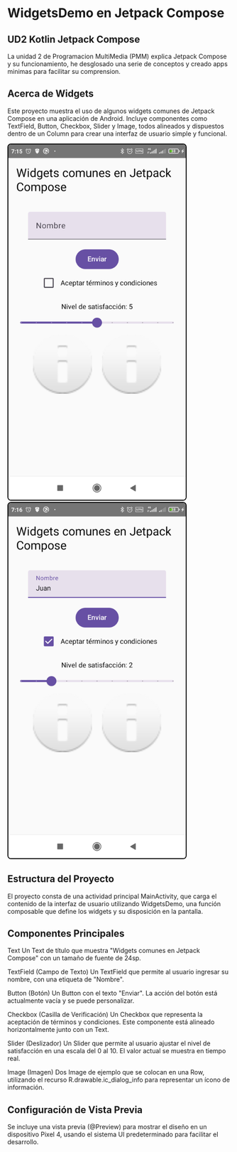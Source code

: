 # WidgetsDemo en Jetpack Compose
## UD2 Kotlin Jetpack Compose
La unidad 2 de Programacion MultiMedia (PMM) explica Jetpack Compose y su funcionamiento, he desglosado una serie de conceptos y creado apps minimas para facilitar su comprension.

## Acerca de Widgets
Este proyecto muestra el uso de algunos widgets comunes de Jetpack Compose en una aplicación de Android. Incluye componentes como TextField, Button, Checkbox, Slider y Image, todos alineados y dispuestos dentro de un Column para crear una interfaz de usuario simple y funcional.

<img src="./screenshots/1.png" alt="Vista de la aplicación" style="border: 2px solid black; border-radius: 8px;" width="400"/>
<img src="./screenshots/2.png" alt="Vista de la aplicación" style="border: 2px solid black; border-radius: 8px;" width="400"/>

## Estructura del Proyecto
El proyecto consta de una actividad principal MainActivity, que carga el contenido de la interfaz de usuario utilizando WidgetsDemo, una función composable que define los widgets y su disposición en la pantalla.

## Componentes Principales
Text
Un Text de título que muestra "Widgets comunes en Jetpack Compose" con un tamaño de fuente de 24sp.

TextField (Campo de Texto)
Un TextField que permite al usuario ingresar su nombre, con una etiqueta de "Nombre".

Button (Botón)
Un Button con el texto "Enviar". La acción del botón está actualmente vacía y se puede personalizar.

Checkbox (Casilla de Verificación)
Un Checkbox que representa la aceptación de términos y condiciones. Este componente está alineado horizontalmente junto con un Text.

Slider (Deslizador)
Un Slider que permite al usuario ajustar el nivel de satisfacción en una escala del 0 al 10. El valor actual se muestra en tiempo real.

Image (Imagen)
Dos Image de ejemplo que se colocan en una Row, utilizando el recurso R.drawable.ic_dialog_info para representar un ícono de información.

## Configuración de Vista Previa
Se incluye una vista previa (@Preview) para mostrar el diseño en un dispositivo Pixel 4, usando el sistema UI predeterminado para facilitar el desarrollo.